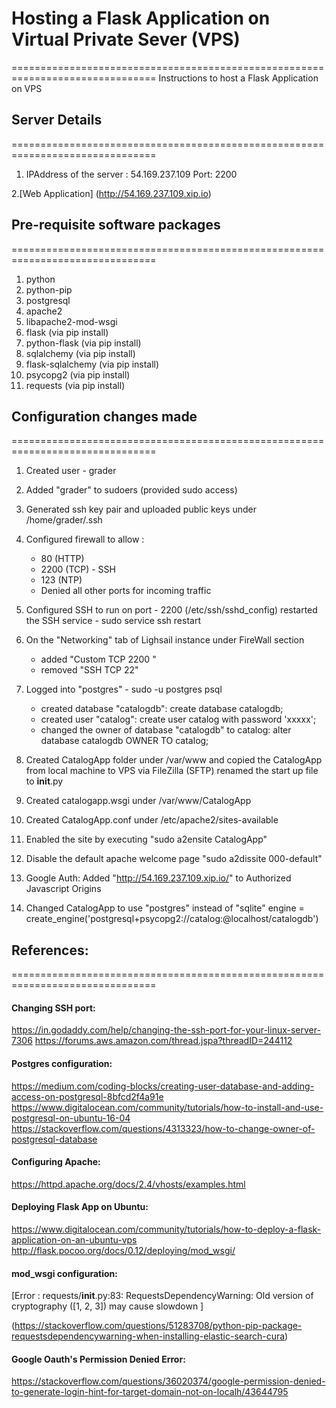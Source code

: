 # Hosting a Flask Application on Virtual Private Sever (VPS)
 
===============================================================================
Instructions to host a Flask Application on VPS

## Server Details
===============================================================================
1. IPAddress of the server : 54.169.237.109 
   Port: 2200

2.[Web Application] (http://54.169.237.109.xip.io)

## Pre-requisite software packages
===============================================================================
1. python 
2. python-pip 
3. postgresql
4. apache2
5. libapache2-mod-wsgi
6. flask (via pip install)
7. python-flask (via pip install)
8. sqlalchemy (via pip install)
9. flask-sqlalchemy (via pip install)
10. psycopg2 (via pip install)
11. requests (via pip install)


## Configuration changes made
===============================================================================

1. Created user - grader
2. Added "grader" to sudoers (provided sudo access)
3. Generated ssh key pair and uploaded public keys under /home/grader/.ssh

4. Configured firewall to allow :
	* 80 (HTTP)
	* 2200 (TCP) - SSH
	* 123 (NTP)
	* Denied all other ports for incoming traffic

5. Configured SSH to run on port - 2200 (/etc/ssh/sshd_config)
   restarted the SSH service - sudo service ssh restart
6. On the "Networking" tab of Lighsail instance under FireWall section
	* added "Custom	TCP	2200 " 
	* removed "SSH TCP 22"

7. Logged into "postgres" - sudo -u postgres psql
   * created database "catalogdb":
     create database catalogdb;
   * created user "catalog":
     create user catalog with password 'xxxxx';
   * changed the owner of database "catalogdb" to catalog:
     alter database catalogdb OWNER TO catalog;

8. Created CatalogApp folder under /var/www and copied the CatalogApp from 
   local machine to VPS via FileZilla (SFTP)
   renamed the start up file to __init__.py

9. Created catalogapp.wsgi under /var/www/CatalogApp

10. Created CatalogApp.conf under /etc/apache2/sites-available

11. Enabled the site by executing "sudo a2ensite CatalogApp"

12. Disable the default apache welcome page "sudo a2dissite 000-default"

13. Google Auth: Added "http://54.169.237.109.xip.io/" to Authorized Javascript Origins

14. Changed CatalogApp to use "postgres" instead of "sqlite"
    engine = create_engine('postgresql+psycopg2://catalog:<password>@localhost/catalogdb')


## References:
===============================================================================

#### Changing SSH port:

https://in.godaddy.com/help/changing-the-ssh-port-for-your-linux-server-7306
https://forums.aws.amazon.com/thread.jspa?threadID=244112

#### Postgres configuration:

https://medium.com/coding-blocks/creating-user-database-and-adding-access-on-postgresql-8bfcd2f4a91e
https://www.digitalocean.com/community/tutorials/how-to-install-and-use-postgresql-on-ubuntu-16-04
https://stackoverflow.com/questions/4313323/how-to-change-owner-of-postgresql-database

#### Configuring Apache:

https://httpd.apache.org/docs/2.4/vhosts/examples.html

#### Deploying Flask App on Ubuntu:
https://www.digitalocean.com/community/tutorials/how-to-deploy-a-flask-application-on-an-ubuntu-vps
http://flask.pocoo.org/docs/0.12/deploying/mod_wsgi/

#### mod_wsgi configuration: 

[Error : requests/__init__.py:83: RequestsDependencyWarning: Old version of cryptography ([1, 2, 3]) may cause slowdown ]

(https://stackoverflow.com/questions/51283708/python-pip-package-requestsdependencywarning-when-installing-elastic-search-cura)

#### Google Oauth's Permission Denied Error:

https://stackoverflow.com/questions/36020374/google-permission-denied-to-generate-login-hint-for-target-domain-not-on-localh/43644795

